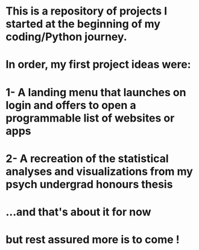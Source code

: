 # This is a repository of projects I started at the beginning of my coding/Python journey. 
# In order, my first project ideas were:
#   1- A landing menu that launches on login and offers to open a programmable list of websites or apps
#   2- A recreation of the statistical analyses and visualizations from my psych undergrad honours thesis
# ...and that's about it for now
# but rest assured more is to come !
